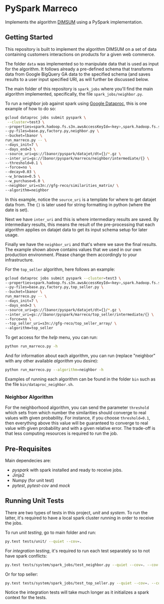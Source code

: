 # PySpark Marreco 
Implements the algorithm [DIMSUM](http://arxiv.org/abs/1304.1467) using a PySpark implementation. 

## Getting Started
This repository is built to implement the algorithm DIMSUM on a set of data containing customers interactions on products for a given web commerce.

The folder `data` was implemented so to manipulate data that is used as input for the algorithm. It follows already a pre-defined schema that transforms data from Google BigQuery GA data to the specified schema (and saves results to a user input specified URI, as will further be discussed below.

The main folder of this repository is `spark_jobs` where you'll find the main algorithm implemented, specifically, the file `spark_jobs/neighbor.py`.

To run a neighbor job against spark using [Google Dataproc](https://cloud.google.com/dataproc/), this is one example of how to do so:

```sh
gcloud dataproc jobs submit pyspark \
 --cluster=test3 \
--properties=spark.hadoop.fs.s3n.awsAccessKeyId=<key>,spark.hadoop.fs.s3n.awsSecretAccessKey=<secret> \
--py-files=base.py,factory.py,neighbor.py \
--bucket=lbanor \
run_marreco.py -- \
--days_init=7 \
--days_end=3 \
--source_uri=gs://lbanor/pyspark/datajet/dt={}/*.gz \
--inter_uri=gs://lbanor/pyspark/marreco/neighbor/intermediate/{} \
--threshold=0.1 \
--force=no \
--decay=0.03 \
--w_browse=0.5 \
--w_purchase=6.0 \
--neighbor_uri=s3n://gfg-reco/similarities_matrix/ \
--algorithm=neighbor
```

In this example, notice the `source_uri` is a template for where to get datajet data from. The `{}` is
later used for string formatting in python (where the date is set). 

Next we have `inter_uri` and this is where intermediary results are saved. By intermediary results, this means
the result of the pre-processing that each algorithm applies on datajet data to get its input schema setup for
later usage.

Finally we have the `neighbor_uri` and that's where we save the final results. The example shown above contains values
that we used in our own production environment. Please change them accordingly to your infrastructure.

For the `top_seller` algorithm, here follows an example:

```sh
gcloud dataproc jobs submit pyspark --cluster=test3 \
--properties=spark.hadoop.fs.s3n.awsAccessKeyId=<key>,spark.hadoop.fs.s3n.awsSecretAccessKey=<secret> \
--py-files=base.py,factory.py,top_seller.py \
--bucket=lbanor \
run_marreco.py -- \
--days_init=7 \
--days_end=3 \
--source_uri=gs://lbanor/pyspark/datajet/dt={}/*.gz \
--inter_uri=gs://lbanor/pyspark/marreco/top_seller/intermediate/{} \
--force=no \
--top_seller_uri=s3n://gfg-reco/top_seller_array/ \
--algorithm=top_seller
```

To get access for the *help* menu, you can run:

```sh
python run_marreco.py -h
```

And for information about each algorithm, you can run (replace "neighbor" with any other available *algorithm* you desire):

```sh
python run_marreco.py --algorithm=neighbor -h
```

Examples of running each algorithm can be found in the folder `bin` such as the file `bin/dataproc_neighbor.sh`.

### Neighbor Algorithm

For the neighborhood algorithm, you can send the parameter `threshold` which sets from which number the similarities should converge to real values with given probability. For instance, if you choose `threshold=0.1`, then everything above this value will be guaranteed to converge to real value with given probability and with a given relative error. The trade-off is that less computing resources is required to run the job.

## Pre-Requisites

Main dependecies are:
* *pyspark* with spark installed and ready to receive jobs.
* Jinja2
* Numpy (for unit test)
* *pytest*, *pytest-cov* and *mock*

## Running Unit Tests

There are two types of tests in this project, *unit* and *system*. To run the latter, it's required to have a local spark cluster running in order to receive the jobs.

To run *unit testing*, go to main folder and run:

```sh
py.test tests/unit/ --quiet --cov=.
```

For *integration testing*, it's required to run each test separately so to not have spark conflicts:

```sh
py.test tests/system/spark_jobs/test_neighbor.py --quiet --cov=. --cov-fail-under=100
```

Or for top seller:

```sh
py.test tests/system/spark_jobs/test_top_seller.py --quiet --cov=. --cov-fail-under=100
```

Notice the integration tests will take much longer as it initializes a spark context for the tests.
